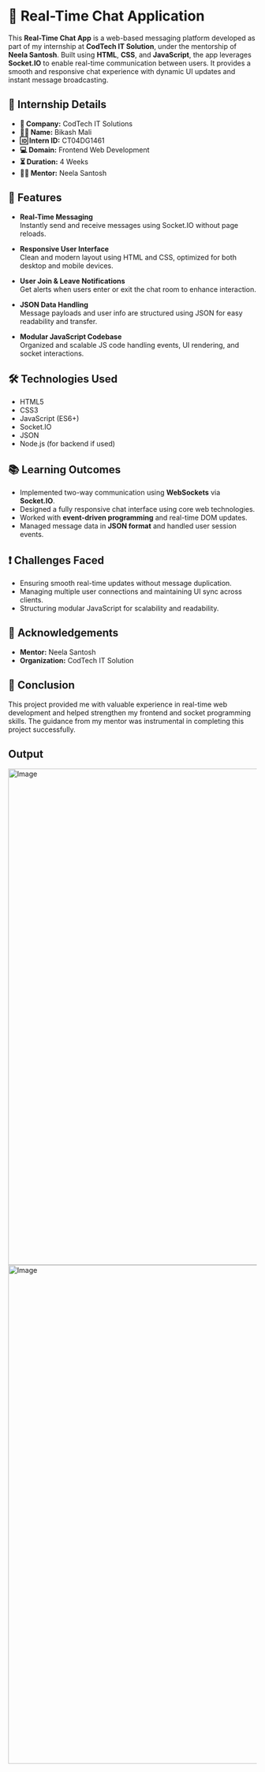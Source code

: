 # 💬 Real-Time Chat Application

This **Real-Time Chat App** is a web-based messaging platform developed as part of my internship at **CodTech IT Solution**, under the mentorship of **Neela Santosh**. Built using **HTML**, **CSS**, and **JavaScript**, the app leverages **Socket.IO** to enable real-time communication between users. It provides a smooth and responsive chat experience with dynamic UI updates and instant message broadcasting.

## 📄 Internship Details

- **🏢 Company:** CodTech IT Solutions  
- **👨‍💻 Name:** Bikash Mali 
- **🆔 Intern ID:** CT04DG1461
- **💻 Domain:** Frontend Web Development  
- **⏳ Duration:** 4 Weeks  
- **👨‍🏫 Mentor:** Neela Santosh  



## 🚀 Features

- **Real-Time Messaging**  
  Instantly send and receive messages using Socket.IO without page reloads.

- **Responsive User Interface**  
  Clean and modern layout using HTML and CSS, optimized for both desktop and mobile devices.

- **User Join & Leave Notifications**  
  Get alerts when users enter or exit the chat room to enhance interaction.

- **JSON Data Handling**  
  Message payloads and user info are structured using JSON for easy readability and transfer.

- **Modular JavaScript Codebase**  
  Organized and scalable JS code handling events, UI rendering, and socket interactions.
## 🛠️ Technologies Used

- HTML5
- CSS3
- JavaScript (ES6+)
- Socket.IO
- JSON
- Node.js (for backend if used)

## 📚 Learning Outcomes

- Implemented two-way communication using **WebSockets** via **Socket.IO**.
- Designed a fully responsive chat interface using core web technologies.
- Worked with **event-driven programming** and real-time DOM updates.
- Managed message data in **JSON format** and handled user session events.

## ❗ Challenges Faced

- Ensuring smooth real-time updates without message duplication.
- Managing multiple user connections and maintaining UI sync across clients.
- Structuring modular JavaScript for scalability and readability.

## 🙌 Acknowledgements

- **Mentor:** Neela Santosh  
- **Organization:** CodTech IT Solution  

## 📌 Conclusion

This project provided me with valuable experience in real-time web development and helped strengthen my frontend and socket programming skills. The guidance from my mentor was instrumental in completing this project successfully.


## Output
<img width="1896" height="1007" alt="Image" src="https://github.com/user-attachments/assets/f1508439-6b18-46c1-80c1-009fa46b9594" />
<img width="1862" height="1012" alt="Image" src="https://github.com/user-attachments/assets/33b4ad11-146d-40ff-b4aa-b7efcc20dcd6" />
